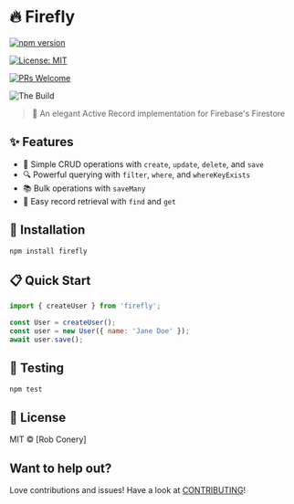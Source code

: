 # 🔥 Firefly

[![npm version](https://badge.fury.io/js/firefly-store.svg)](https://badge.fury.io/js/firefly-store)

[![License: MIT](https://img.shields.io/badge/License-MIT-yellow.svg)](https://opensource.org/licenses/MIT)

[![PRs Welcome](https://img.shields.io/badge/PRs-welcome-brightgreen.svg?style=flat)](http://makeapullrequest.com)

![The Build](https://github.com/robred4/Firefly/actions/workflows/build.yml/badge.svg)


> 🌟 An elegant Active Record implementation for Firebase's Firestore

## ✨ Features

- 📝 Simple CRUD operations with `create`, `update`, `delete`, and `save`
- 🔍 Powerful querying with `filter`, `where`, and `whereKeyExists`
- 📚 Bulk operations with `saveMany`
- 🎯 Easy record retrieval with `find` and `get`

## 🚀 Installation

```bash
npm install firefly
```

## 📋 Quick Start

```javascript
import { createUser } from 'firefly';

const User = createUser();
const user = new User({ name: 'Jane Doe' });
await user.save();
```


## 🧪 Testing

```bash
npm test
```

## 📜 License

MIT © [Rob Conery]

## Want to help out?

Love contributions and issues! Have a look at [CONTRIBUTING](/CONTRIBUTING.md)!
